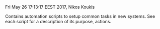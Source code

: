
Fri May 26 17:13:17 EEST 2017, Nikos Koukis

Contains automation scripts to setup common tasks in new systems. See each
script for a description of its purpose, actions.
